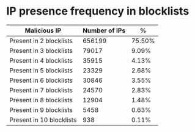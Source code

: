 # IP presence frequency in blocklists
| Malicious IP | Number of IPs | % |
|----|----|----|
| Present in 2 blocklists | 656199 | 75.50% |
| Present in 3 blocklists | 79017 | 9.09% |
| Present in 4 blocklists | 35915 | 4.13% |
| Present in 5 blocklists | 23329 | 2.68% |
| Present in 6 blocklists | 30846 | 3.55% |
| Present in 7 blocklists | 24570 | 2.83% |
| Present in 8 blocklists | 12904 | 1.48% |
| Present in 9 blocklists | 5458 | 0.63% |
| Present in 10 blocklists | 938 | 0.11% |
